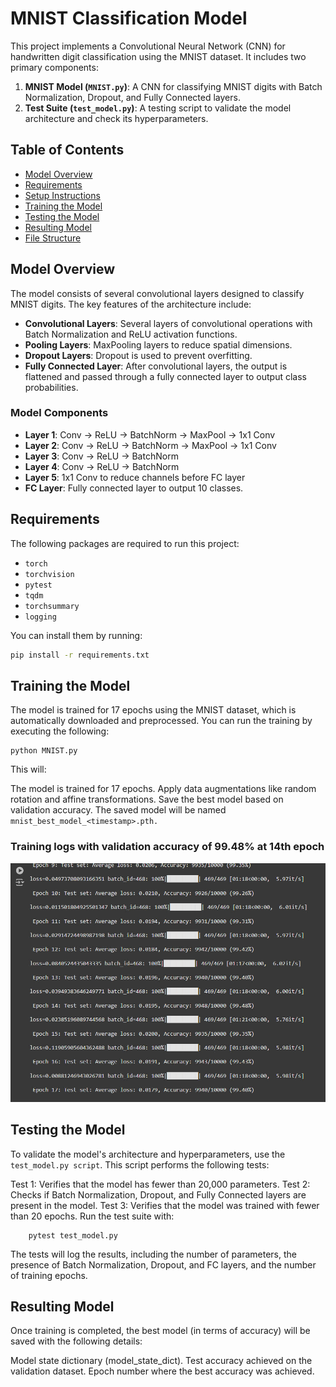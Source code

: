 # MNIST Classification Model

This project implements a Convolutional Neural Network (CNN) for handwritten digit classification using the MNIST dataset. It includes two primary components:

1. **MNIST Model (`MNIST.py`)**: A CNN for classifying MNIST digits with Batch Normalization, Dropout, and Fully Connected layers.
2. **Test Suite (`test_model.py`)**: A testing script to validate the model architecture and check its hyperparameters.

## Table of Contents

- [Model Overview](#model-overview)
- [Requirements](#requirements)
- [Setup Instructions](#setup-instructions)
- [Training the Model](#training-the-model)
- [Testing the Model](#testing-the-model)
- [Resulting Model](#resulting-model)
- [File Structure](#file-structure)

## Model Overview

The model consists of several convolutional layers designed to classify MNIST digits. The key features of the architecture include:

- **Convolutional Layers**: Several layers of convolutional operations with Batch Normalization and ReLU activation functions.
- **Pooling Layers**: MaxPooling layers to reduce spatial dimensions.
- **Dropout Layers**: Dropout is used to prevent overfitting.
- **Fully Connected Layer**: After convolutional layers, the output is flattened and passed through a fully connected layer to output class probabilities.

### Model Components

- **Layer 1**: Conv -> ReLU -> BatchNorm -> MaxPool -> 1x1 Conv
- **Layer 2**: Conv -> ReLU -> BatchNorm -> MaxPool -> 1x1 Conv
- **Layer 3**: Conv -> ReLU -> BatchNorm
- **Layer 4**: Conv -> ReLU -> BatchNorm
- **Layer 5**: 1x1 Conv to reduce channels before FC layer
- **FC Layer**: Fully connected layer to output 10 classes.

## Requirements

The following packages are required to run this project:

- `torch`
- `torchvision`
- `pytest`
- `tqdm`
- `torchsummary`
- `logging`

You can install them by running:

```bash
pip install -r requirements.txt
```


## Training the Model
The model is trained for 17 epochs using the MNIST dataset, which is automatically downloaded and preprocessed. You can run the training by executing the following:
```
python MNIST.py
```

This will:

The model is trained for 17 epochs.
Apply data augmentations like random rotation and affine transformations.
Save the best model based on validation accuracy.
The saved model will be named ```mnist_best_model_<timestamp>.pth.```

### Training logs with validation accuracy of 99.48% at 14th epoch
![](https://github.com/Aniruddha7/ERA_V3_Session6/blob/main/train_logs.jpg)

## Testing the Model
To validate the model's architecture and hyperparameters, use the ```test_model.py script```. This script performs the following tests:

Test 1: Verifies that the model has fewer than 20,000 parameters.
Test 2: Checks if Batch Normalization, Dropout, and Fully Connected layers are present in the model.
Test 3: Verifies that the model was trained with fewer than 20 epochs.
Run the test suite with:

```
    pytest test_model.py
```
The tests will log the results, including the number of parameters, the presence of Batch Normalization, Dropout, and FC layers, and the number of training epochs.

## Resulting Model
Once training is completed, the best model (in terms of accuracy) will be saved with the following details:

Model state dictionary (model_state_dict).
Test accuracy achieved on the validation dataset.
Epoch number where the best accuracy was achieved.


